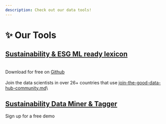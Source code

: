 ```yaml
---
description: Check out our data tools!
---
```


# ✨ Our Tools

## [Sustainability & ESG ML ready lexicon ](../product-guides/installing-taxonomy4good-from-github.md)

\
Download for free on [Github](https://github.com/GoodDataHub/taxonomy4good)\
\
Join the data scientists in over 26+ countries that use [join-the-good-data-hub-community.md](join-the-good-data-hub-community.md "mention")\


## [Sustainability Data Miner & Tagger](../product-guides/sustainability-miner-and-tagger.md)

Sign up for a free demo

